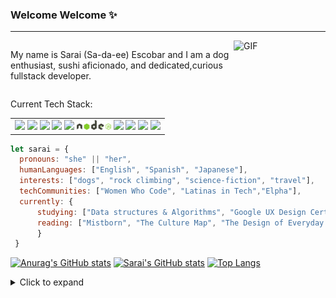 ### Welcome Welcome ✨

----------------------------------------------------------------------------------------------------------------------------------
<div style="display: flex;">
<p >My name is Sarai (Sa-da-ee) Escobar and I am a dog enthusiast, sushi aficionado, and  dedicated,curious fullstack developer.</p>
<!-- <img  src="https://user-images.githubusercontent.com/104605078/223020940-bfb50526-ce30-4dde-94bc-9a1c880984b7.gif" alt="GIF" width="340px"/> -->
<img src= "https://user-images.githubusercontent.com/104605078/223218486-22b0ac55-50a6-45b7-b243-f40f89718148.gif" alt = "GIF" width= "340px"/>
</div>



Current Tech Stack:



<div>
  <table>
<tbody>
<td align="center">
<!-- <img width="800" height="0"><br> -->
  <img width="55" src="https://raw.githubusercontent.com/gilbarbara/logos/master/logos/react.svg"/>
  <img width="55" src="https://raw.githubusercontent.com/gilbarbara/logos/master/logos/javascript.svg"/>
  <img width="55" src="https://raw.githubusercontent.com/gilbarbara/logos/master/logos/html-5.svg"/>
  <img width="55" src="https://raw.githubusercontent.com/gilbarbara/logos/master/logos/css-3.svg"/>
  <img width="55" src="https://raw.githubusercontent.com/gilbarbara/logos/master/logos/sass.svg"/>
  <img width="55" src="https://raw.githubusercontent.com/gilbarbara/logos/master/logos/nodejs.svg"/>
  <img width="55" src="https://raw.githubusercontent.com/gilbarbara/logos/master/logos/knex.svg"/>
  <img width="55" src="https://raw.githubusercontent.com/gilbarbara/logos/master/logos/mysql.svg"/>
  <img width="55" src="https://raw.githubusercontent.com/gilbarbara/logos/master/logos/git.svg"/>
  <img width="55" src="https://raw.githubusercontent.com/gilbarbara/logos/master/logos/axios.svg"/>
<!--   <img width="800" height="0"> -->
</td>
</tbody>
</table>
</div>

```javascript 
let sarai = { 
  pronouns: "she" || "her", 
  humanLanguages: ["English", "Spanish", "Japanese"], 
  interests: ["dogs", "rock climbing", "science-fiction", "travel"], 
  techCommunities: ["Women Who Code", "Latinas in Tech","Elpha"], 
  currently: { 
      studying: ["Data structures & Algorithms", "Google UX Design Cert"], 
      reading: ["Mistborn", "The Culture Map", "The Design of Everyday Things"]
      } 
 }
```



[![Anurag's GitHub stats](https://github-readme-stats.vercel.app/api?username=anuraghazra)](https://github.com/anuraghazra/github-readme-stats)
[![Sarai's GitHub stats](https://github-readme-stats.vercel.app/api?username=saraiee17&bg_color=30,e96443,904e95&title_color=fff&text_color=fff)](https://github.com/saraiee17/github-readme-stats)
[![Top Langs](https://github-readme-stats.vercel.app/api/top-langs/?username=saraiee17&layout=compact&bg_color=30,e96443,904e95&title_color=fff&text_color=fff)](https://github.com/saraiee17/github-readme-stats)



<details>
<summary>Click to expand</summary>
  
<img src="https://user-images.githubusercontent.com/104605078/223216271-6d2e343d-ff84-4296-961e-e2a43702b652.gif" alt="GIF" width="200px"/>
  
</details>
